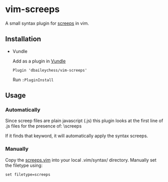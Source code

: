 vim-screeps
===========

A small syntax plugin for [screeps](http://screeps.com) in vim.

## Installation

* Vundle
  
  Add as a plugin in [Vundle](https://github.com/VundleVim/Vundle.vim)

  ```vim
  Plugin 'dbaileychess/vim-screeps' 
  ```

  Run `:PluginInstall`

## Usage

### Automatically

Since screep files are plain javascript (.js) this plugin looks at the first line of .js files for the presence of: \\screeps

If it finds that keyword, it will automatically apply the syntax screeps.

### Manually

Copy the [screeps.vim](syntax/screeps.vim) into your local .vim/syntax/ directory. Manually set the filetype using:

```vim
set filetype=screeps
```

